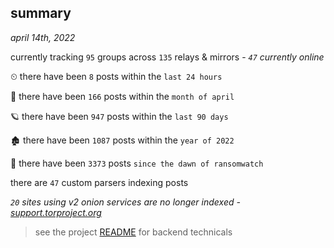 
## summary
_april 14th, 2022_

currently tracking `95` groups across `135` relays & mirrors - _`47` currently online_

⏲ there have been `8` posts within the `last 24 hours`

🦈 there have been `166` posts within the `month of april`

🪐 there have been `947` posts within the `last 90 days`

🏚 there have been `1087` posts within the `year of 2022`

🦕 there have been `3373` posts `since the dawn of ransomwatch`

there are `47` custom parsers indexing posts

_`20` sites using v2 onion services are no longer indexed - [support.torproject.org](https://support.torproject.org/onionservices/v2-deprecation/)_

> see the project [README](https://github.com/thetanz/ransomwatch#ransomwatch--) for backend technicals
